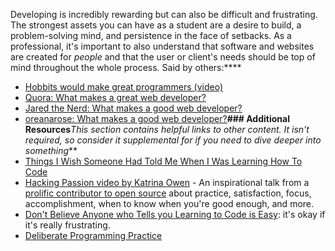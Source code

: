 Developing is incredibly rewarding but can also be difficult and frustrating.  The strongest assets you can have as a student are a desire to build, a problem-solving mind, and persistence in the face of setbacks.  As a professional, it's important to also understand that software and websites are created for *people* and that the user or client's needs should be top of mind throughout the whole process.  Said by others:****
* [Hobbits would make great programmers (video)](http://www.youtube.com/watch?v=G49RUPv5-NU)
* [Quora: What makes a great web developer?](http://www.quora.com/What-makes-a-great-web-developer)
* [Jared the Nerd: What makes a good web developer?](http://jaredthenerd.com/2013/05/What-Makes-A-Good-Developer/)
* [oreanarose: What makes a good web developer?](http://oreanarose.com/2010/12/what-makes-a-good-web-developer/)**### Additional Resources***This section contains helpful links to other content. It isn't required, so consider it supplemental for if you need to dive deeper into something***
* [Things I Wish Someone Had Told Me When I Was Learning How To Code](https://medium.com/learning-to-code/565fc9dcb329)
* [Hacking Passion video by Katrina Owen](http://youtu.be/rHLTltK1kss) - An inspirational talk from a [prolific contributor to open source](https://github.com/kytrinyx) about practice, satisfaction, focus, accomplishment, when to know when you're good enough, and more.
* [Don't Believe Anyone who Tells you Learning to Code is Easy](http://techcrunch.com/2014/05/24/dont-believe-anyone-who-tells-you-learning-to-code-is-easy/): it's okay if it's really frustrating.
* [Deliberate Programming Practice](https://codequizzes.wordpress.com/2013/04/28/deliberate-programming-practice/)
